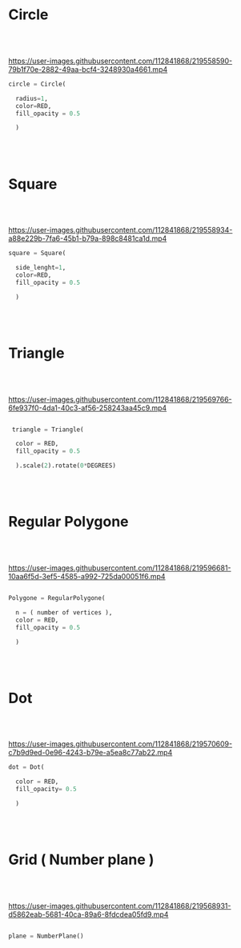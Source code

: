# Circle

<br />
<br />

https://user-images.githubusercontent.com/112841868/219558590-79b1f70e-2882-49aa-bcf4-3248930a4661.mp4

```python
circle = Circle(

  radius=1,
  color=RED,
  fill_opacity = 0.5

  )
```

<br />
<br />

# Square

<br />
<br />


https://user-images.githubusercontent.com/112841868/219558934-a88e229b-7fa6-45b1-b79a-898c8481ca1d.mp4




```python
square = Square(

  side_lenght=1,
  color=RED,
  fill_opacity = 0.5

  )
```
<br />
<br />

# Triangle

<br />
<br />


https://user-images.githubusercontent.com/112841868/219569766-6fe937f0-4da1-40c3-af56-258243aa45c9.mp4

```python

 triangle = Triangle(

  color = RED,
  fill_opacity = 0.5

  ).scale(2).rotate(0*DEGREES)

```

<br />
<br />

# Regular Polygone

<br />
<br />


https://user-images.githubusercontent.com/112841868/219596681-10aa6f5d-3ef5-4585-a992-725da00051f6.mp4





```python

Polygone = RegularPolygone(

  n = ( number of vertices ),
  color = RED,
  fill_opacity = 0.5

  )

```

<br />
<br />

# Dot

<br />
<br />


https://user-images.githubusercontent.com/112841868/219570609-c7b9d9ed-0e96-4243-b79e-a5ea8c77ab22.mp4

```python
dot = Dot(

  color = RED,
  fill_opacity= 0.5

  )


```



<br />
<br />

# Grid ( Number plane )

<br />
<br />



https://user-images.githubusercontent.com/112841868/219568931-d5862eab-5681-40ca-89a6-8fdcdea05fd9.mp4

```python

plane = NumberPlane()

```
